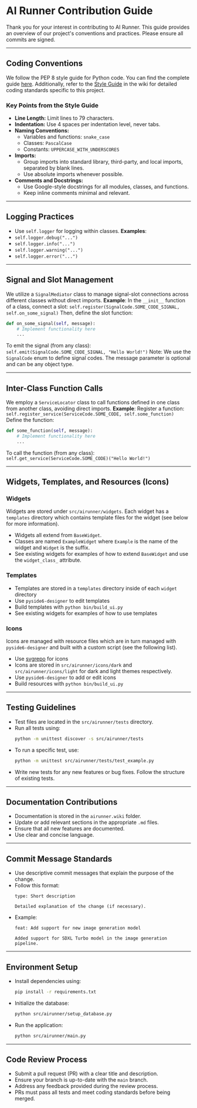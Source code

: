 # AI Runner Contribution Guide

Thank you for your interest in contributing to AI Runner. This guide provides an overview of our project's conventions and practices. Please ensure all commits are signed.

---

## Coding Conventions
We follow the PEP 8 style guide for Python code. You can find the complete guide [here](https://pep8.org/). Additionally, refer to the [Style Guide](https://github.com/Capsize-Games/airunner/wiki/Style-guide) in the wiki for detailed coding standards specific to this project.

### Key Points from the Style Guide
- **Line Length:** Limit lines to 79 characters.
- **Indentation:** Use 4 spaces per indentation level, never tabs.
- **Naming Conventions:**
  - Variables and functions: `snake_case`
  - Classes: `PascalCase`
  - Constants: `UPPERCASE_WITH_UNDERSCORES`
- **Imports:**
  - Group imports into standard library, third-party, and local imports, separated by blank lines.
  - Use absolute imports whenever possible.
- **Comments and Docstrings:**
  - Use Google-style docstrings for all modules, classes, and functions.
  - Keep inline comments minimal and relevant.

---

## Logging Practices
- Use `self.logger` for logging within classes.
**Examples**:
- `self.logger.debug("...")`
- `self.logger.info("...")`
- `self.logger.warning("...")`
- `self.logger.error("...")`

---

## Signal and Slot Management
We utilize a `SignalMediator` class to manage signal-slot connections across different classes without direct imports.
**Example**:
In the `__init__` function of a class, connect a slot:
`self.register(SignalCode.SOME_CODE_SIGNAL, self.on_some_signal)`
Then, define the slot function:
```python
def on_some_signal(self, message):
    # Implement functionality here
    ...
```
To emit the signal (from any class):
`self.emit(SignalCode.SOME_CODE_SIGNAL, "Hello World!")`
Note: We use the `SignalCode` enum to define signal codes. The message parameter is optional and can be any object type.

---

## Inter-Class Function Calls
We employ a `ServiceLocator` class to call functions defined in one class from another class, avoiding direct imports.
**Example**:
Register a function:
`self.register_service(ServiceCode.SOME_CODE, self.some_function)`
Define the function:
```python
def some_function(self, message):
    # Implement functionality here
    ...
```
To call the function (from any class):
`self.get_service(ServiceCode.SOME_CODE)("Hello World!")`

---

## Widgets, Templates, and Resources (Icons)

### Widgets
Widgets are stored under `src/airunner/widgets`. Each widget has a `templates` 
directory which contains template files for the widget (see below for more information).
- Widgets all extend from `BaseWidget`.
- Classes are named `ExampleWidget` where `Example` is the name of the widget and `Widget` is the suffix.
- See existing widgets for examples of how to extend `BaseWidget` and use the `widget_class_` attribute.

### Templates
- Templates are stored in a `templates` directory inside of each `widget` directory
- Use `pyside6-designer` to edit templates
- Build templates with `python bin/build_ui.py`
- See existing widgets for examples of how to use templates

### Icons
Icons are managed with resource files which are in turn managed with `pyside6-designer` 
and built with a custom script (see the following list).
- Use [svgrepo](https://www.svgrepo.com/) for icons
- Icons are stored in `src/airunner/icons/dark` and `src/airunner/icons/light` for dark and light themes respectively.
- Use `pyside6-designer` to add or edit icons
- Build resources with `python bin/build_ui.py`

---

## Testing Guidelines
- Test files are located in the `src/airunner/tests` directory.
- Run all tests using:
  ```bash
  python -m unittest discover -s src/airunner/tests
  ```
- To run a specific test, use:
  ```bash
  python -m unittest src/airunner/tests/test_example.py
  ```
- Write new tests for any new features or bug fixes. Follow the structure of existing tests.

---

## Documentation Contributions
- Documentation is stored in the `airunner.wiki` folder.
- Update or add relevant sections in the appropriate `.md` files.
- Ensure that all new features are documented.
- Use clear and concise language.

---

## Commit Message Standards
- Use descriptive commit messages that explain the purpose of the change.
- Follow this format:
  ```
  type: Short description

  Detailed explanation of the change (if necessary).
  ```
- Example:
  ```
  feat: Add support for new image generation model

  Added support for SDXL Turbo model in the image generation pipeline.
  ```

---

## Environment Setup
- Install dependencies using:
  ```bash
  pip install -r requirements.txt
  ```
- Initialize the database:
  ```bash
  python src/airunner/setup_database.py
  ```
- Run the application:
  ```bash
  python src/airunner/main.py
  ```

---

## Code Review Process
- Submit a pull request (PR) with a clear title and description.
- Ensure your branch is up-to-date with the `main` branch.
- Address any feedback provided during the review process.
- PRs must pass all tests and meet coding standards before being merged.